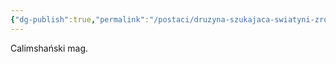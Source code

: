 ```yaml
---
{"dg-publish":true,"permalink":"/postaci/druzyna-szukajaca-swiatyni-zrodla/oma-yn-kalin/"}
---
```


Calimshański mag.